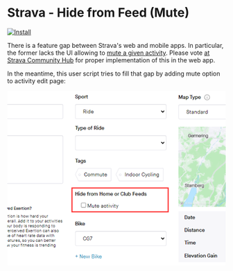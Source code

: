 # Strava - Hide from Feed (Mute)

[![Install](https://img.shields.io/badge/Install-green)](https://github.com/dtruebin/userscripts/raw/main/strava-hide-from-feed/strava-hide-from-feed.user.js)

There is a feature gap between Strava's web and mobile apps. In particular, the former lacks the UI allowing to [mute a given activity](https://support.strava.com/hc/en-us/articles/4415798243597-Mute-Activity). Please vote [at Strava Community Hub](https://communityhub.strava.com/t5/ideas/enable-muted-activities-on-web/idi-p/3805) for proper implementation of this in the web app.

In the meantime, this user script tries to fill that gap by adding mute option to activity edit page:

![](https://raw.githubusercontent.com/dtruebin/userscripts/main/strava-hide-from-feed/strava-hide-from-feed.png)